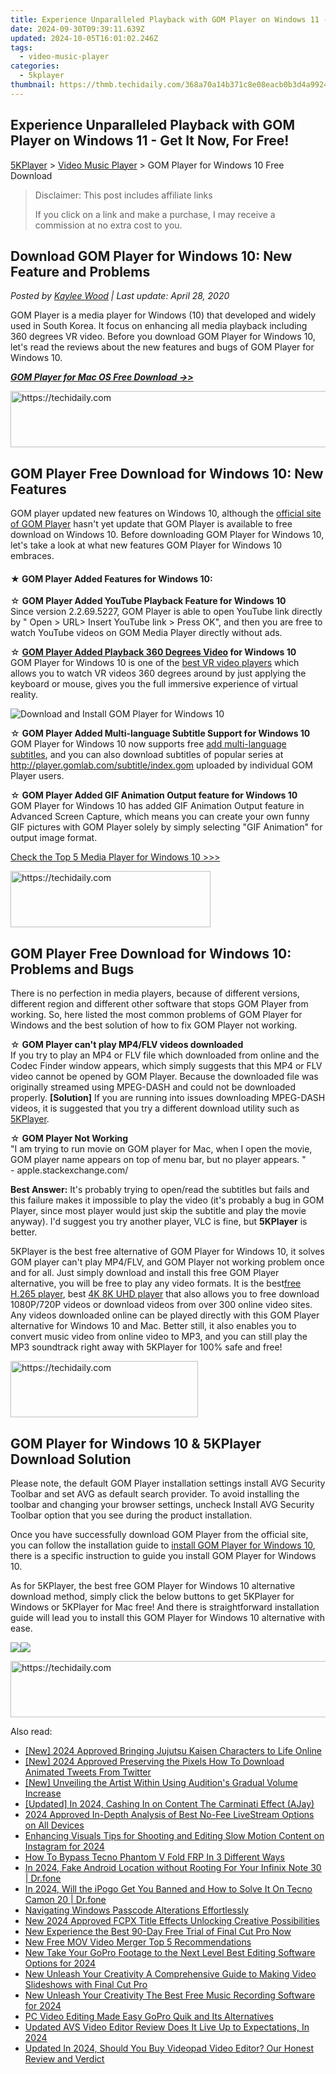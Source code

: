 ```yaml
---
title: Experience Unparalleled Playback with GOM Player on Windows 11 - Get It Now, For Free!
date: 2024-09-30T09:39:11.639Z
updated: 2024-10-05T16:01:02.246Z
tags:
  - video-music-player
categories:
  - 5kplayer
thumbnail: https://thmb.techidaily.com/368a70a14b371c8e08eacb0b3d4a99240a39fbb092918116ea6d8f331f8e83e6.jpg
---
```


## Experience Unparalleled Playback with GOM Player on Windows 11 - Get It Now, For Free!

[5KPlayer](https://tools.techidaily.com/5kplayer/products/) \> [Video Music Player](https://tools.techidaily.com/5kplayer/video-music-player/) \> GOM Player for Windows 10 Free Download

>  Disclaimer: This post includes affiliate links
>
>  If you click on a link and make a purchase, I may receive a commission at no extra cost to you.
>

## Download GOM Player for Windows 10: New Feature and Problems

 _Posted by [Kaylee Wood](https://www.quora.com/profile/Amanda-Hu-21) | Last update: April 28, 2020_

GOM Player is a media player for Windows (10) that developed and widely used in South Korea. It focus on enhancing all media playback including 360 degrees VR video. Before you download GOM Player for Windows 10, let's read the reviews about the new features and bugs of GOM Player for Windows 10\. 

**_[GOM Player for Mac OS Free Download ->>](https://tools.techidaily.com/5kplayer/video-music-player/)_**

<!-- affiliate ads begin -->
<a href="https://25home.pxf.io/c/5597632/2148650/16836" target="_top" id="2148650">
  <img src="//a.impactradius-go.com/display-ad/16836-2148650" border="0" alt="https://techidaily.com" width="728" height="90"/>
</a>
<img height="0" width="0" src="https://25home.pxf.io/i/5597632/2148650/16836" style="position:absolute;visibility:hidden;" border="0" />
<!-- affiliate ads end -->

## GOM Player Free Download for Windows 10: New Features

GOM player updated new features on Windows 10, although the [official site of GOM Player](https://www.gomlab.com/) hasn't yet update that GOM Player is available to free download on Windows 10\. Before downloading GOM Player for Windows 10, let's take a look at what new features GOM Player for Windows 10 embraces. 

#### **★ GOM Player Added Features for Windows 10:**

☆ **GOM Player Added YouTube Playback Feature for Windows 10**  
 Since version 2.2.69.5227, GOM Player is able to open YouTube link directly by " Open > URL> Insert YouTube link > Press OK", and then you are free to watch YouTube videos on GOM Media Player directly without ads. 

☆ **[GOM Player Added Playback 360 Degrees Video](https://tools.techidaily.com/5kplayer/video-music-player/) for Windows 10**  
 GOM Player for Windows 10 is one of the [best VR video players](https://tools.techidaily.com/5kplayer/video-music-player/) which allows you to watch VR videos 360 degrees around by just applying the keyboard or mouse, gives you the full immersive experience of virtual reality. 

![Download and Install GOM Player for Windows 10](https://www.5kplayer.com/video-music-player/img/gom-win10-download.jpg) 

☆ **GOM Player Added Multi-language Subtitle Support for Windows 10**  
 GOM Player for Windows 10 now supports free [add multi-language subtitles](https://tools.techidaily.com/5kplayer/video-music-player/), and you can also download subtitles of popular series at <http://player.gomlab.com/subtitle/index.gom> uploaded by individual GOM Player users. 

☆ **GOM Player Added GIF Animation Output feature for Windows 10**  
 GOM Player for Windows 10 has added GIF Animation Output feature in Advanced Screen Capture, which means you can create your own funny GIF pictures with GOM Player solely by simply selecting "GIF Animation" for output image format. 

[Check the Top 5 Media Player for Windows 10 >>>](https://tools.techidaily.com/5kplayer/video-music-player/)

<!-- affiliate ads begin -->
<a href="https://bluettius.sjv.io/c/5597632/2139113/17108" target="_top" id="2139113">
  <img src="//a.impactradius-go.com/display-ad/17108-2139113" border="0" alt="https://techidaily.com" width="320" height="90"/>
</a>
<img height="0" width="0" src="https://bluettius.sjv.io/i/5597632/2139113/17108" style="position:absolute;visibility:hidden;" border="0" />
<!-- affiliate ads end -->

##  GOM Player Free Download for Windows 10: Problems and Bugs

There is no perfection in media players, because of different versions, different region and different other software that stops GOM Player from working. So, here listed the most common problems of GOM Player for Windows and the best solution of how to fix GOM Player not working. 

☆   **GOM Player can't play MP4/FLV videos downloaded**   
 If you try to play an MP4 or FLV file which downloaded from online and the Codec Finder window appears, which simply suggests that this MP4 or FLV video cannot be opened by GOM Player. Because the downloaded file was originally streamed using MPEG-DASH and could not be downloaded properly. **\[Solution\]** If you are running into issues downloading MPEG-DASH videos, it is suggested that you try a different download utility such as [5KPlayer](https://tools.techidaily.com/5kplayer/products/). 

☆   **GOM Player Not Working**   
 "I am trying to run movie on GOM player for Mac, when I open the movie, GOM player name appears on top of menu bar, but no player appears. "   
 \- apple.stackexchange.com/

**Best Answer:** It's probably trying to open/read the subtitles but fails and this failure makes it impossible to play the video (it's probably a bug in GOM Player, since most player would just skip the subtitle and play the movie anyway). I'd suggest you try another player, VLC is fine, but **5KPlayer** is better. 

5KPlayer is the best free alternative of GOM Player for Windows 10, it solves GOM player can't play MP4/FLV, and GOM Player not working problem once and for all. Just simply download and install this free GOM Player alternative, you will be free to play any video formats. It is the best[free H.265 player](https://tools.techidaily.com/5kplayer/video-music-player/), best [4K 8K UHD player](https://tools.techidaily.com/5kplayer/video-music-player/) that also allows you to free download 1080P/720P videos or download videos from over 300 online video sites. Any videos downloaded online can be played directly with this GOM Player alternative for Windows 10 and Mac. Better still, it also enables you to convert music video from online video to MP3, and you can still play the MP3 soundtrack right away with 5KPlayer for 100% safe and free! 

<!-- affiliate ads begin -->
<a href="https://aligracehair.sjv.io/c/5597632/2012401/19272" target="_top" id="2012401">
  <img src="//a.impactradius-go.com/display-ad/19272-2012401" border="0" alt="https://techidaily.com" width="300" height="90"/>
</a>
<img height="0" width="0" src="https://aligracehair.sjv.io/i/5597632/2012401/19272" style="position:absolute;visibility:hidden;" border="0" />
<!-- affiliate ads end -->

##  GOM Player for Windows 10 & 5KPlayer Download Solution

Please note, the default GOM Player installation settings install AVG Security Toolbar and set AVG as default search provider. To avoid installing the toolbar and changing your browser settings, uncheck Install AVG Security Toolbar option that you see during the product installation.

Once you have successfully download GOM Player from the official site, you can follow the installation guide to [install GOM Player for Windows 10](http://player.gomlab.com/notice%5Fview.gom?seq=410&page=1&language=eng&title=[Notice]%20Installation%20Guide%20of%20Every%20GOM%20products%20for%20Windows%20Enforcement%20of%20Microsoft.), there is a specific instruction to guide you install GOM Player for Windows 10\. 

As for 5KPlayer, the best free GOM Player for Windows 10 alternative download method, simply click the below buttons to get 5KPlayer for Windows or 5KPlayer for Mac free! And there is straightforward installation guide will lead you to install this GOM Player for Windows 10 alternative with ease.

[![](https://www.5kplayer.com/video-music-player/../button/freedownbackwin.png)](https://tools.techidaily.com/5kplayer/products/)[![](https://www.5kplayer.com/video-music-player/../button/freedownbackmac.png)](https://tools.techidaily.com/5kplayer/products/)

<!-- affiliate ads begin -->
<a href="https://appsumo.8odi.net/c/5597632/2123726/7443" target="_top" id="2123726">
  <img src="//a.impactradius-go.com/display-ad/7443-2123726" border="0" alt="https://techidaily.com" width="600" height="90"/>
</a>
<img height="0" width="0" src="https://appsumo.8odi.net/i/5597632/2123726/7443" style="position:absolute;visibility:hidden;" border="0" />
<!-- affiliate ads end -->

<ins class="adsbygoogle"
     style="display:block"
     data-ad-format="autorelaxed"
     data-ad-client="ca-pub-7571918770474297"
     data-ad-slot="1223367746"></ins>

<ins class="adsbygoogle"
     style="display:block"
     data-ad-client="ca-pub-7571918770474297"
     data-ad-slot="8358498916"
     data-ad-format="auto"
     data-full-width-responsive="true"></ins>

<span class="atpl-alsoreadstyle">Also read:</span>
<div><ul>
<li><a href="https://tiktok-videos.techidaily.com/new-2024-approved-bringing-jujutsu-kaisen-characters-to-life-online/"><u>[New] 2024 Approved Bringing Jujutsu Kaisen Characters to Life Online</u></a></li>
<li><a href="https://twitter-videos.techidaily.com/new-2024-approved-preserving-the-pixels-how-to-download-animated-tweets-from-twitter/"><u>[New] 2024 Approved Preserving the Pixels How To Download Animated Tweets From Twitter</u></a></li>
<li><a href="https://some-guidance.techidaily.com/new-unveiling-the-artist-within-using-auditions-gradual-volume-increase/"><u>[New] Unveiling the Artist Within Using Audition's Gradual Volume Increase</u></a></li>
<li><a href="https://youtube-tips.techidaily.com/ed-in-2024-cashing-in-on-content-the-carminati-effect-ajay/"><u>[Updated] In 2024, Cashing In on Content The Carminati Effect (AJay)</u></a></li>
<li><a href="https://some-knowledge.techidaily.com/2024-approved-in-depth-analysis-of-best-no-fee-livestream-options-on-all-devices/"><u>2024 Approved In-Depth Analysis of Best No-Fee LiveStream Options on All Devices</u></a></li>
<li><a href="https://instagram-video-files.techidaily.com/enhancing-visuals-tips-for-shooting-and-editing-slow-motion-content-on-instagram-for-2024/"><u>Enhancing Visuals Tips for Shooting and Editing Slow Motion Content on Instagram for 2024</u></a></li>
<li><a href="https://bypass-frp.techidaily.com/how-to-bypass-tecno-phantom-v-fold-frp-in-3-different-ways-by-drfone-android/"><u>How To Bypass Tecno Phantom V Fold FRP In 3 Different Ways</u></a></li>
<li><a href="https://android-location.techidaily.com/in-2024-fake-android-location-without-rooting-for-your-infinix-note-30-drfone-by-drfone-virtual/"><u>In 2024, Fake Android Location without Rooting For Your Infinix Note 30 | Dr.fone</u></a></li>
<li><a href="https://phone-solutions.techidaily.com/in-2024-will-the-ipogo-get-you-banned-and-how-to-solve-it-on-tecno-camon-20-drfone-by-drfone-virtual-android/"><u>In 2024, Will the iPogo Get You Banned and How to Solve It On Tecno Camon 20 | Dr.fone</u></a></li>
<li><a href="https://windows11.techidaily.com/navigating-windows-passcode-alterations-effortlessly/"><u>Navigating Windows Passcode Alterations Effortlessly</u></a></li>
<li><a href="https://video-ai-editor.techidaily.com/new-2024-approved-fcpx-title-effects-unlocking-creative-possibilities/"><u>New 2024 Approved FCPX Title Effects Unlocking Creative Possibilities</u></a></li>
<li><a href="https://video-ai-editor.techidaily.com/new-experience-the-best-90-day-free-trial-of-final-cut-pro-now/"><u>New Experience the Best 90-Day Free Trial of Final Cut Pro Now</u></a></li>
<li><a href="https://video-ai-editor.techidaily.com/new-free-mov-video-merger-top-5-recommendations/"><u>New Free MOV Video Merger Top 5 Recommendations</u></a></li>
<li><a href="https://video-ai-editor.techidaily.com/new-take-your-gopro-footage-to-the-next-level-best-editing-software-options-for-2024/"><u>New Take Your GoPro Footage to the Next Level Best Editing Software Options for 2024</u></a></li>
<li><a href="https://video-ai-editor.techidaily.com/new-unleash-your-creativity-a-comprehensive-guide-to-making-video-slideshows-with-final-cut-pro/"><u>New Unleash Your Creativity A Comprehensive Guide to Making Video Slideshows with Final Cut Pro</u></a></li>
<li><a href="https://video-ai-editor.techidaily.com/new-unleash-your-creativity-the-best-free-music-recording-software-for-2024/"><u>New Unleash Your Creativity The Best Free Music Recording Software for 2024</u></a></li>
<li><a href="https://video-ai-editor.techidaily.com/pc-video-editing-made-easy-gopro-quik-and-its-alternatives/"><u>PC Video Editing Made Easy GoPro Quik and Its Alternatives</u></a></li>
<li><a href="https://video-ai-editor.techidaily.com/updated-avs-video-editor-review-does-it-live-up-to-expectations-in-2024/"><u>Updated AVS Video Editor Review Does It Live Up to Expectations, In 2024</u></a></li>
<li><a href="https://video-ai-editor.techidaily.com/updated-in-2024-should-you-buy-videopad-video-editor-our-honest-review-and-verdict/"><u>Updated In 2024, Should You Buy Videopad Video Editor? Our Honest Review and Verdict</u></a></li>
</ul></div>

